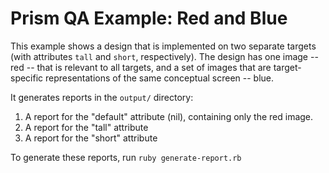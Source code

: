 Prism QA Example: Red and Blue
==============================

This example shows a design that is implemented on two separate targets (with attributes `tall` and `short`, respectively).  The design has one image -- red -- that is relevant to all targets, and a set of images that are target-specific representations of the same conceptual screen -- blue.

It generates reports in the `output/` directory:

1. A report for the "default" attribute (nil), containing only the red image.
2. A report for the "tall" attribute
3. A report for the "short" attribute

To generate these reports, run `ruby generate-report.rb`

